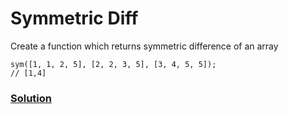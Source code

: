 # Symmetric Diff

Create a function which returns symmetric difference of an array

```
sym([1, 1, 2, 5], [2, 2, 3, 5], [3, 4, 5, 5]);
// [1,4]
```

### [Solution](./symDiff.js)
